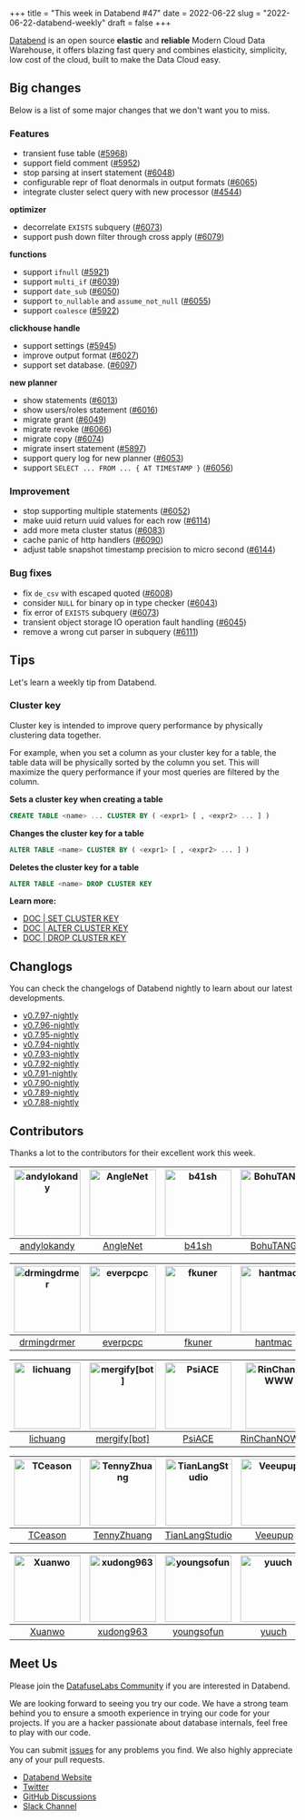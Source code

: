 +++
title = "This week in Databend #47"
date = 2022-06-22
slug = "2022-06-22-databend-weekly"
draft = false
+++

[Databend](https://github.com/datafuselabs/databend) is an open source **elastic** and **reliable** Modern Cloud Data Warehouse, it offers blazing fast query and combines elasticity, simplicity, low cost of the cloud, built to make the Data Cloud easy.

## Big changes

Below is a list of some major changes that we don't want you to miss.

### Features

- transient fuse table ([#5968](https://github.com/datafuselabs/databend/pull/5968))
- support field comment ([#5952](https://github.com/datafuselabs/databend/pull/5952))
- stop parsing at insert statement ([#6048](https://github.com/datafuselabs/databend/pull/6048))
- configurable repr of float denormals in output formats ([#6065](https://github.com/datafuselabs/databend/pull/6065))
- integrate cluster select query with new processor ([#4544](https://github.com/datafuselabs/databend/pull/4544))

**optimizer**

- decorrelate `EXISTS` subquery ([#6073](https://github.com/datafuselabs/databend/pull/6073))
- support push down filter through cross apply ([#6079](https://github.com/datafuselabs/databend/pull/6079))

**functions**

- support `ifnull` ([#5921](https://github.com/datafuselabs/databend/pull/5921))
- support `multi_if` ([#6039](https://github.com/datafuselabs/databend/pull/6039))
- support `date_sub` ([#6050](https://github.com/datafuselabs/databend/pull/6050))
- support `to_nullable` and `assume_not_null` ([#6055](https://github.com/datafuselabs/databend/pull/6055))
- support `coalesce` ([#5922](https://github.com/datafuselabs/databend/pull/5922))

**clickhouse handle**

- support settings ([#5945](https://github.com/datafuselabs/databend/pull/5945))
- improve output format ([#6027](https://github.com/datafuselabs/databend/pull/6027))
- support set database. ([#6097](https://github.com/datafuselabs/databend/pull/6097))

**new planner**

- show statements ([#6013](https://github.com/datafuselabs/databend/pull/6013))
- show users/roles statement ([#6016](https://github.com/datafuselabs/databend/pull/6016))
- migrate grant ([#6049](https://github.com/datafuselabs/databend/pull/6049))
- migrate revoke ([#6066](https://github.com/datafuselabs/databend/pull/6066))
- migrate copy ([#6074](https://github.com/datafuselabs/databend/pull/6074))
- migrate insert statement ([#5897](https://github.com/datafuselabs/databend/pull/5897))
- support query log for new planner ([#6053](https://github.com/datafuselabs/databend/pull/6053))
- support `SELECT ... FROM ... { AT TIMESTAMP }` ([#6056](https://github.com/datafuselabs/databend/pull/6056))

### Improvement

- stop supporting multiple statements ([#6052](https://github.com/datafuselabs/databend/pull/6052))
- make uuid return uuid values for each row ([#6114](https://github.com/datafuselabs/databend/pull/6114))
- add more meta cluster status ([#6083](https://github.com/datafuselabs/databend/pull/6083))
- cache panic of http handlers ([#6090](https://github.com/datafuselabs/databend/pull/6090))
- adjust table snapshot timestamp precision to micro second ([#6144](https://github.com/datafuselabs/databend/pull/6144))

### Bug fixes

- fix `de_csv` with escaped quoted ([#6008](https://github.com/datafuselabs/databend/pull/6008))
- consider `NULL` for binary op in type checker ([#6043](https://github.com/datafuselabs/databend/pull/6043))
- fix error of `EXISTS` subquery ([#6073](https://github.com/datafuselabs/databend/pull/6073))
- transient object storage IO operation fault handling ([#6045](https://github.com/datafuselabs/databend/pull/6045))
- remove a wrong cut parser in subquery ([#6111](https://github.com/datafuselabs/databend/pull/6111))

## Tips

Let's learn a weekly tip from Databend.

### Cluster key

Cluster key is intended to improve query performance by physically clustering data together. 

For example, when you set a column as your cluster key for a table, the table data will be physically sorted by the column you set. This will maximize the query performance if your most queries are filtered by the column.

**Sets a cluster key when creating a table**

```sql
CREATE TABLE <name> ... CLUSTER BY ( <expr1> [ , <expr2> ... ] )
```

**Changes the cluster key for a table**

```sql
ALTER TABLE <name> CLUSTER BY ( <expr1> [ , <expr2> ... ] )
```

**Deletes the cluster key for a table**

```sql
ALTER TABLE <name> DROP CLUSTER KEY
```

**Learn more:**

- [DOC | SET CLUSTER KEY](https://databend.rs/doc/reference/sql/ddl/clusterkey/dml-set-cluster-key)
- [DOC | ALTER CLUSTER KEY](https://databend.rs/doc/reference/sql/ddl/clusterkey/dml-alter-cluster-key)
- [DOC | DROP CLUSTER KEY](https://databend.rs/doc/reference/sql/ddl/clusterkey/dml-drop-cluster-key)

## Changlogs

You can check the changelogs of Databend nightly to learn about our latest developments.

- [v0.7.97-nightly](https://github.com/datafuselabs/databend/releases/tag/v0.7.97-nightly)
- [v0.7.96-nightly](https://github.com/datafuselabs/databend/releases/tag/v0.7.96-nightly)
- [v0.7.95-nightly](https://github.com/datafuselabs/databend/releases/tag/v0.7.95-nightly)
- [v0.7.94-nightly](https://github.com/datafuselabs/databend/releases/tag/v0.7.94-nightly)
- [v0.7.93-nightly](https://github.com/datafuselabs/databend/releases/tag/v0.7.93-nightly)
- [v0.7.92-nightly](https://github.com/datafuselabs/databend/releases/tag/v0.7.92-nightly)
- [v0.7.91-nightly](https://github.com/datafuselabs/databend/releases/tag/v0.7.91-nightly)
- [v0.7.90-nightly](https://github.com/datafuselabs/databend/releases/tag/v0.7.90-nightly)
- [v0.7.89-nightly](https://github.com/datafuselabs/databend/releases/tag/v0.7.89-nightly)
- [v0.7.88-nightly](https://github.com/datafuselabs/databend/releases/tag/v0.7.88-nightly)

## Contributors

Thanks a lot to the contributors for their excellent work this week.

[<img alt="andylokandy" src="https://avatars.githubusercontent.com/u/9637710?v=4&s=117" width="117">](https://github.com/andylokandy) |[<img alt="AngleNet" src="https://avatars.githubusercontent.com/u/14330209?v=4&s=117" width="117">](https://github.com/AngleNet) |[<img alt="b41sh" src="https://avatars.githubusercontent.com/u/1070352?v=4&s=117" width="117">](https://github.com/b41sh) |[<img alt="BohuTANG" src="https://avatars.githubusercontent.com/u/172204?v=4&s=117" width="117">](https://github.com/BohuTANG) |[<img alt="cadl" src="https://avatars.githubusercontent.com/u/1629582?v=4&s=117" width="117">](https://github.com/cadl) |[<img alt="dantengsky" src="https://avatars.githubusercontent.com/u/22081156?v=4&s=117" width="117">](https://github.com/dantengsky) |
:---: |:---: |:---: |:---: |:---: |:---: |
[andylokandy](https://github.com/andylokandy) |[AngleNet](https://github.com/AngleNet) |[b41sh](https://github.com/b41sh) |[BohuTANG](https://github.com/BohuTANG) |[cadl](https://github.com/cadl) |[dantengsky](https://github.com/dantengsky) |

[<img alt="drmingdrmer" src="https://avatars.githubusercontent.com/u/44069?v=4&s=117" width="117">](https://github.com/drmingdrmer) |[<img alt="everpcpc" src="https://avatars.githubusercontent.com/u/1808802?v=4&s=117" width="117">](https://github.com/everpcpc) |[<img alt="fkuner" src="https://avatars.githubusercontent.com/u/39162698?v=4&s=117" width="117">](https://github.com/fkuner) |[<img alt="hantmac" src="https://avatars.githubusercontent.com/u/7600925?v=4&s=117" width="117">](https://github.com/hantmac) |[<img alt="junnplus" src="https://avatars.githubusercontent.com/u/8097526?v=4&s=117" width="117">](https://github.com/junnplus) |[<img alt="leiysky" src="https://avatars.githubusercontent.com/u/22445410?v=4&s=117" width="117">](https://github.com/leiysky) |
:---: |:---: |:---: |:---: |:---: |:---: |
[drmingdrmer](https://github.com/drmingdrmer) |[everpcpc](https://github.com/everpcpc) |[fkuner](https://github.com/fkuner) |[hantmac](https://github.com/hantmac) |[junnplus](https://github.com/junnplus) |[leiysky](https://github.com/leiysky) |

[<img alt="lichuang" src="https://avatars.githubusercontent.com/u/1998569?v=4&s=117" width="117">](https://github.com/lichuang) |[<img alt="mergify[bot]" src="https://avatars.githubusercontent.com/in/10562?v=4&s=117" width="117">](https://github.com/apps/mergify) |[<img alt="PsiACE" src="https://avatars.githubusercontent.com/u/36896360?v=4&s=117" width="117">](https://github.com/PsiACE) |[<img alt="RinChanNOWWW" src="https://avatars.githubusercontent.com/u/33975039?v=4&s=117" width="117">](https://github.com/RinChanNOWWW) |[<img alt="soyeric128" src="https://avatars.githubusercontent.com/u/106025534?v=4&s=117" width="117">](https://github.com/soyeric128) |[<img alt="sundy-li" src="https://avatars.githubusercontent.com/u/3325189?v=4&s=117" width="117">](https://github.com/sundy-li) |
:---: |:---: |:---: |:---: |:---: |:---: |
[lichuang](https://github.com/lichuang) |[mergify[bot]](https://github.com/apps/mergify) |[PsiACE](https://github.com/PsiACE) |[RinChanNOWWW](https://github.com/RinChanNOWWW) |[soyeric128](https://github.com/soyeric128) |[sundy-li](https://github.com/sundy-li) |

[<img alt="TCeason" src="https://avatars.githubusercontent.com/u/33082201?v=4&s=117" width="117">](https://github.com/TCeason) |[<img alt="TennyZhuang" src="https://avatars.githubusercontent.com/u/9161438?v=4&s=117" width="117">](https://github.com/TennyZhuang) |[<img alt="TianLangStudio" src="https://avatars.githubusercontent.com/u/20293523?v=4&s=117" width="117">](https://github.com/TianLangStudio) |[<img alt="Veeupup" src="https://avatars.githubusercontent.com/u/26339429?v=4&s=117" width="117">](https://github.com/Veeupup) |[<img alt="wfxr" src="https://avatars.githubusercontent.com/u/6105425?v=4&s=117" width="117">](https://github.com/wfxr) |[<img alt="wubx" src="https://avatars.githubusercontent.com/u/320680?v=4&s=117" width="117">](https://github.com/wubx) |
:---: |:---: |:---: |:---: |:---: |:---: |
[TCeason](https://github.com/TCeason) |[TennyZhuang](https://github.com/TennyZhuang) |[TianLangStudio](https://github.com/TianLangStudio) |[Veeupup](https://github.com/Veeupup) |[wfxr](https://github.com/wfxr) |[wubx](https://github.com/wubx) |

[<img alt="Xuanwo" src="https://avatars.githubusercontent.com/u/5351546?v=4&s=117" width="117">](https://github.com/Xuanwo) |[<img alt="xudong963" src="https://avatars.githubusercontent.com/u/41979257?v=4&s=117" width="117">](https://github.com/xudong963) |[<img alt="youngsofun" src="https://avatars.githubusercontent.com/u/5782159?v=4&s=117" width="117">](https://github.com/youngsofun) |[<img alt="yuuch" src="https://avatars.githubusercontent.com/u/14847010?v=4&s=117" width="117">](https://github.com/yuuch) |[<img alt="zhang2014" src="https://avatars.githubusercontent.com/u/8087042?v=4&s=117" width="117">](https://github.com/zhang2014) |[<img alt="zhyass" src="https://avatars.githubusercontent.com/u/34016424?v=4&s=117" width="117">](https://github.com/zhyass) |
:---: |:---: |:---: |:---: |:---: |:---: |
[Xuanwo](https://github.com/Xuanwo) |[xudong963](https://github.com/xudong963) |[youngsofun](https://github.com/youngsofun) |[yuuch](https://github.com/yuuch) |[zhang2014](https://github.com/zhang2014) |[zhyass](https://github.com/zhyass) |

## Meet Us

Please join the [DatafuseLabs Community](https://github.com/datafuselabs/) if you are interested in Databend.

We are looking forward to seeing you try our code. We have a strong team behind you to ensure a smooth experience in trying our code for your projects.
If you are a hacker passionate about database internals, feel free to play with our code.

You can submit [issues](https://github.com/datafuselabs/databend/issues) for any problems you find. We also highly appreciate any of your pull requests.

- [Databend Website](https://databend.rs)
- [Twitter](https://twitter.com/Datafuse_Labs)
- [GitHub Discussions](https://github.com/datafuselabs/databend/discussions)
- [Slack Channel](https://link.databend.rs/join-slack)
